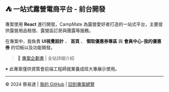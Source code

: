 ## ⛺ 一站式露營電商平台 - 前台開發
 
專案使用 **React** 進行開發，CampMate 為露營愛好者打造的一站式平台，主要提供露營用品租借、露營區訂房與團露等服務。

在專案中，我負責 **UI視覺設計** 、 **首頁** 、 **領取優惠券專區** 與 **會員中心-我的優惠券** 的切板以及功能開發。


> 📗 [專案企劃書](https://drive.google.com/file/d/1sqAZcScASQUh2yqY7l3FZ_9Hb-LwnwXU/view?usp=drive_link) | 全站詳細介紹


※ 此專案僅供資策會前端工程師就業養成班大專展示使用。

---

© 2024 蔡易達 | [我的 GitHub](https://github.com/sth-of-yidatsai) | [回到專案總覽](https://github.com/sth-of-yidatsai/My-Project-Dashboard/tree/main)
